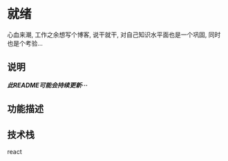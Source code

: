 # 就绪
心血来潮, 工作之余想写个博客, 说干就干, 对自己知识水平面也是一个巩固, 同时也是个考验...

## 说明

***此README可能会持续更新···***

## 功能描述

## 技术栈
react
